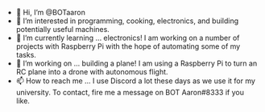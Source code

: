 - 👋 Hi, I’m @BOTaaron
- 👀 I’m interested in programming, cooking, electronics, and building potentially useful machines.
- 🌱 I’m currently learning ... electronics! I am working on a number of projects with Raspberry Pi with the hope of automating some of my tasks.
- 💞️ I’m working on ... building a plane! I am using a Raspberry Pi to turn an RC plane into a drone with autonomous flight.
- 📫 How to reach me ... I use Discord a lot these days as we use it for my university. To contact, fire me a message on
BOT Aaron#8333 if you like.

<!---
BOTaaron/BOTaaron is a ✨ special ✨ repository because its `README.md` (this file) appears on your GitHub profile.
You can click the Preview link to take a look at your changes.
--->
